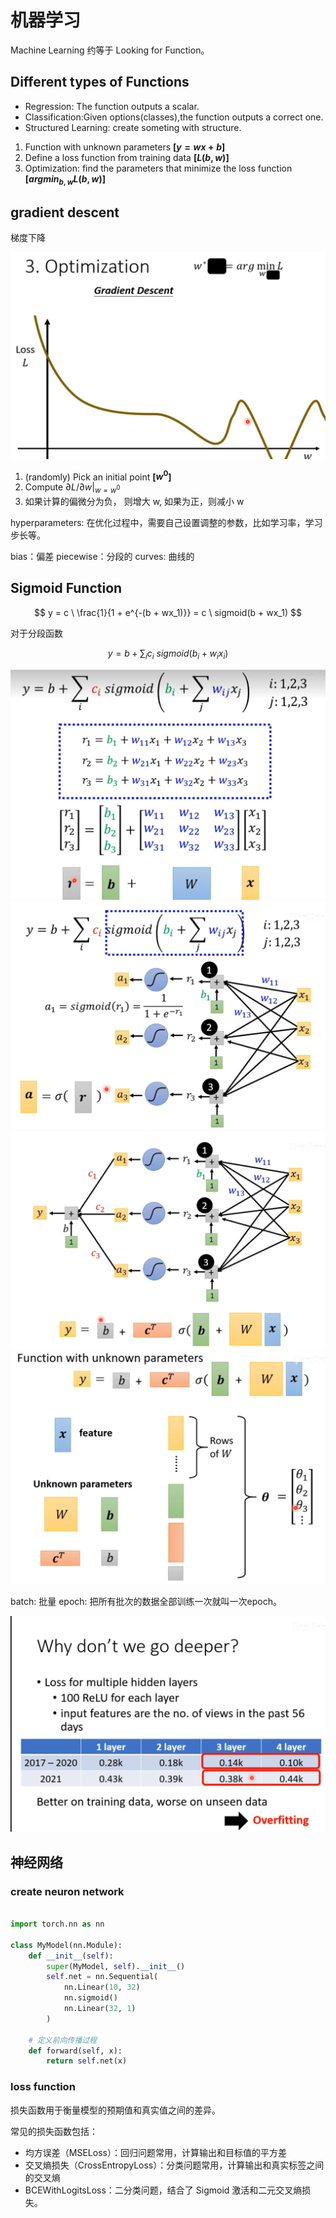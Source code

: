 # 机器学习

Machine Learning 约等于 Looking for Function。

## Different types of Functions

- Regression: The function outputs a scalar.
- Classification:Given options(classes),the function outputs a correct one.
- Structured Learning: create someting with structure.

1. Function with unknown parameters **[$y = wx + b$]**
2. Define a loss function from training data **[$L(b, w)$]**
3. Optimization: find the parameters that minimize the loss function **[$argmin_{b,w} L(b, w)$]**

## gradient descent

梯度下降

![gradient descent](gradient_descent.png)

1. (randomly) Pick an initial point **[$w^0$]**
2. Compute $\partial L / \partial w |_{w=w^0}$
3. 如果计算的偏微分为负， 则增大 w, 如果为正，则减小 w

hyperparameters: 在优化过程中，需要自己设置调整的参数，比如学习率，学习步长等。

bias：偏差
piecewise：分段的
curves: 曲线的

## Sigmoid Function

$$
    y = c \ \frac{1}{1 + e^{-(b + wx_1)}}
    = c \ sigmoid(b + wx_1)
$$

对于分段函数

$$
    y = b + \sum_i c_i \ sigmoid(b_i  + w_i x_i)
$$

![函数运算的矩阵表示](sigmoid.png)
![sigmoid](sigmoid1.png)
![线性代数表示](线性代数表示.png)
![theta向量](theta.png)

batch: 批量
epoch: 把所有批次的数据全部训练一次就叫一次epoch。

![过拟合](过拟合.png)

## 神经网络

### create neuron network

```python

import torch.nn as nn

class MyModel(nn.Module):
    def __init__(self):
        super(MyModel, self).__init__()
        self.net = nn.Sequential(
            nn.Linear(10, 32)
            nn.sigmoid()
            nn.Linear(32, 1)
        )
    
    # 定义前向传播过程
    def forward(self, x):
        return self.net(x)
```

### loss function

损失函数用于衡量模型的预期值和真实值之间的差异。

常见的损失函数包括：

- 均方误差（MSELoss）：回归问题常用，计算输出和目标值的平方差
- 交叉熵损失（CrossEntropyLoss）：分类问题常用，计算输出和真实标签之间的交叉熵
- BCEWithLogitsLoss：二分类问题，结合了 Sigmoid 激活和二元交叉熵损失。

```python


```
